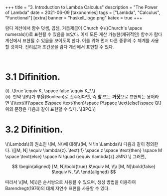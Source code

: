 +++
title = "3. Introduction to Lambda Calculus"
description = "The Power of Lambda"
date = 2021-06-09
[taxonomies]
tags = ["Lambda", "Calculus", "Functional"]
[extra]
banner = "haskell_logo.png"
katex  = true
+++

람다 계산에서 함수 덧셈, 곱셈, 거듭제곱이 Church 수\\((Church's \space numerals)\\)로 표현될 수 있음을 보았다. 이제 모든 게산 가능한(재귀적인) 함수가 람다 계산에서 표현될 수 있음을 보이도록 한다. 이를 위해 먼저 다른 종류의 수 체계를 사용할 것이다. 진리값과 조건문을 람다 계산에서 표현할 수 있다.

<!-- more --> 

</br>

# 3.1 Difinition.  
(i). \\(true \equiv K, \space false \equiv K_*.\\)  
(ii). 만약 \\(B\\)가 부울(Boolean)로 간주된다면, 즉 <b>참</b> 또는 <b>거짓</b>으로 표현되는 용어라면
\\[\text{if}\space B\space \text{then}\space P\space \text{else}\space Q\\]
위의 문장은 다음과 같이 표현할 수 있다.
\\[BPQ.\\]

# 3.2 Difinition.
\\(\Lambda\\)의 원소인 \\(M, N\\)에 대해\\((M, N \in \Lambda)\\) 다음과 같이 정의한다.
\\[[M, N] \equiv \lambda{z}. \text{if} \space z \space \text{then} \space M \space \text{else} \space N \quad (\equiv \lambda{z}.zMN) \\]
그러면,

$$
\begin{aligned}
[M, N]\bold{true} &\equiv M, \\\\
[M, N]\bold{false} &\equiv N, \\\\
\end{aligned}
$$

따라서 \\([M, N]\\)은 순서쌍으로 사용될 수 있으며, 생성 방법을 이용하여 Barendregt(1976)의 대체 자연수 표현을 사용할 수 있다.